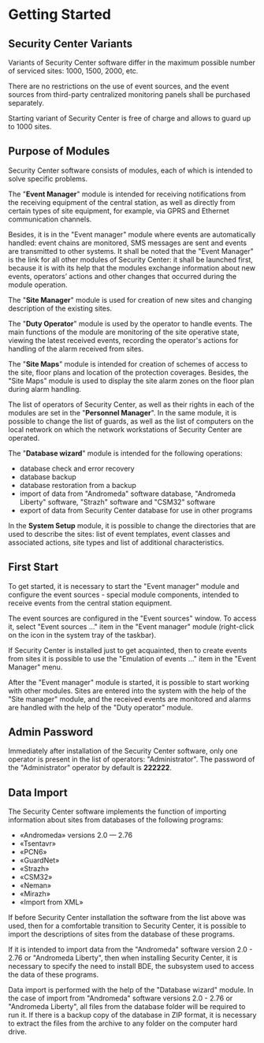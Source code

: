# Getting Started

## Security Center Variants

Variants of Security Center software differ in the maximum possible number of serviced sites: 1000, 1500, 2000, etc.

There are no restrictions on the use of event sources, and the event sources from third-party centralized monitoring panels shall be purchased separately.

Starting variant of Security Center is free of charge and allows to guard up to 1000 sites.

## Purpose of Modules

Security Center software consists of modules, each of which is intended to solve specific problems.

The "**Event Manager**" module is intended for receiving notifications from the receiving equipment of the central station, as well as directly from certain types of site equipment, for example, via GPRS and Ethernet communication channels. 

Besides, it is in the "Event manager" module where events are automatically handled: event chains are monitored, SMS messages are sent and events are transmitted to other systems. 
It shall be noted that the "Event Manager" is the link for all other modules of Security Center: it shall be launched first, because it is with its help that the modules exchange information about new events, operators’ actions and other changes that occurred during the module operation.

The "**Site Manager**" module is used for creation of new sites and changing description of the existing sites.

The "**Duty Operator**" module is used by the operator to handle events. The main functions of the module are monitoring of the site operative state, viewing the latest received events, recording the operator's actions for handling of the alarm received from sites.

The "**Site Maps**" module is intended for creation of schemes of access to the site, floor plans and location of the protection coverages. Besides, the "Site Maps" module is used to display the site alarm zones on the floor plan during alarm handling.

The list of operators of Security Center, as well as their rights in each of the modules are set in the "**Personnel Manager**". In the same module, it is possible to change the list of guards, as well as the list of computers on the local network on which the network workstations of Security Center are operated.

The "**Database wizard**" module is intended for the following operations:

* database check and error recovery
* database backup
* database restoration from a backup
* import of data from "Andromeda" software database, "Andromeda Liberty" software, "Strazh" software and "CSM32" software
* export of data from Security Center database for use in other programs

In the **System Setup** module, it is possible to change the directories that are used to describe the sites: list of event templates, event classes and associated actions, site types and list of additional characteristics.

## First Start

To get started, it is necessary to start the "Event manager" module and configure the event sources - special module components, intended to receive events from the central station equipment.

The event sources are configured in the "Event sources" window. To access it, select "Event sources ..." item in the "Event manager" module (right-click on the icon in the system tray of the taskbar).

If Security Center is installed just to get acquainted, then to create events from sites it is possible to use the "Emulation of events ..." item in the "Event Manager" menu.

After the "Event manager" module is started, it is possible to start working with other modules. Sites are entered into the system with the help of the "Site manager" module, and the received events are monitored and alarms are handled with the help of the "Duty operator" module.

## Admin Password
Immediately after installation of the Security Center software, only one operator is present in the list of operators: "Administrator". The password of the "Administrator" operator by default is **222222**.

## Data Import 

The Security Center software implements the function of importing information about sites from databases of the following programs:

* «Andromeda» versions 2.0 — 2.76
* «Tsentavr»
* «PCN6»
* «GuardNet»
* «Strazh»
* «CSM32»
* «Neman»
* «Mirazh»
* «Import from XML»


If before Security Center installation the software from the list above was used, then for a comfortable transition to Security Center, it is possible to import the descriptions of sites from the database of these programs.

If it is intended to import data from the "Andromeda" software version 2.0 - 2.76 or "Andromeda Liberty", then when installing Security Center, it is necessary to specify the need to install BDE, the subsystem used to access the data of these programs.

Data import is performed with the help of the "Database wizard" module. In the case of import from "Andromeda" software versions 2.0 - 2.76 or "Andromeda Liberty", all files from the database folder will be required to run it. If there is a backup copy of the database in ZIP format, it is necessary to extract the files from the archive to any folder on the computer hard drive.

